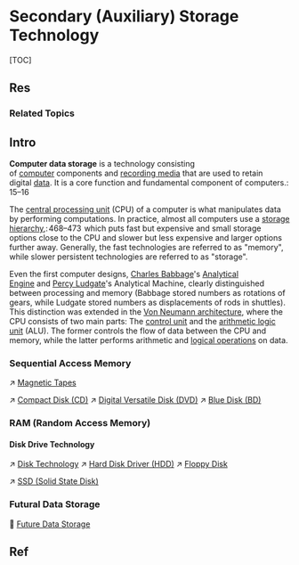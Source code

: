 # Secondary (Auxiliary) Storage Technology

[TOC]



## Res
### Related Topics



## Intro
**Computer data storage** is a technology consisting of [computer](https://en.wikipedia.org/wiki/Computer "Computer") components and [recording media](https://en.wikipedia.org/wiki/Data_storage "Data storage") that are used to retain digital [data](https://en.wikipedia.org/wiki/Data_(computing) "Data (computing)"). It is a core function and fundamental component of computers.: 15–16 

The [central processing unit](https://en.wikipedia.org/wiki/Central_processing_unit "Central processing unit") (CPU) of a computer is what manipulates data by performing computations. In practice, almost all computers use a [storage hierarchy](https://en.wikipedia.org/wiki/Memory_hierarchy "Memory hierarchy"),: 468–473  which puts fast but expensive and small storage options close to the CPU and slower but less expensive and larger options further away. Generally, the fast technologies are referred to as "memory", while slower persistent technologies are referred to as "storage".

Even the first computer designs, [Charles Babbage](https://en.wikipedia.org/wiki/Charles_Babbage "Charles Babbage")'s [Analytical Engine](https://en.wikipedia.org/wiki/Analytical_Engine "Analytical Engine") and [Percy Ludgate](https://en.wikipedia.org/wiki/Percy_Ludgate "Percy Ludgate")'s Analytical Machine, clearly distinguished between processing and memory (Babbage stored numbers as rotations of gears, while Ludgate stored numbers as displacements of rods in shuttles). This distinction was extended in the [Von Neumann architecture](https://en.wikipedia.org/wiki/Von_Neumann_architecture "Von Neumann architecture"), where the CPU consists of two main parts: The [control unit](https://en.wikipedia.org/wiki/Control_unit "Control unit") and the [arithmetic logic unit](https://en.wikipedia.org/wiki/Arithmetic_logic_unit "Arithmetic logic unit") (ALU). The former controls the flow of data between the CPU and memory, while the latter performs arithmetic and [logical operations](https://en.wikipedia.org/wiki/Bitwise_operation "Bitwise operation") on data.


### Sequential Access Memory
↗ [Magnetic Tapes](Magnetic%20Media%20Secondary%20Storage/Magnetic%20Tapes.md)

↗ [Compact Disk (CD)](Optical%20Media%20Secondary%20Storage/Compact%20Disk%20(CD).md)
↗ [Digital Versatile Disk (DVD)](Optical%20Media%20Secondary%20Storage/Digital%20Versatile%20Disk%20(DVD).md)
↗ [Blue Disk (BD)](Optical%20Media%20Secondary%20Storage/Blue%20Disk%20(BD).md)


### RAM (Random Access Memory)
#### Disk Drive Technology
↗ [Disk Technology](Magnetic%20Media%20Secondary%20Storage/💾%20Disk%20Technology/Disk%20Technology.md)
↗ [Hard Disk Driver (HDD)](Magnetic%20Media%20Secondary%20Storage/Hard%20Disk%20Driver%20(HDD).md)
↗ [Floppy Disk](Magnetic%20Media%20Secondary%20Storage/Floppy%20Disk.md)

↗ [SSD (Solid State Disk)](Semi-conductor%20Media%20Storage%20&%20Flash%20Storage/SSD%20(Solid%20State%20Disk).md)


### Futural Data Storage
📝 [Future Data Storage](Future%20Data%20Storage.md)



## Ref
[Computer data storage | Wikipedia]: https://en.wikipedia.org/wiki/Computer_data_storage
